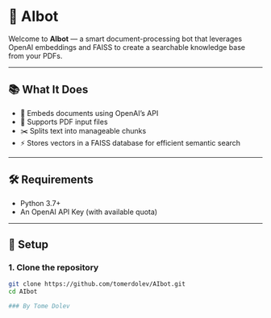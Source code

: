 # 🤖 AIbot

Welcome to **AIbot** — a smart document-processing bot that leverages OpenAI embeddings and FAISS to create a searchable knowledge base from your PDFs.

---

## 📚 What It Does

- 🧠 Embeds documents using OpenAI’s API
- 📄 Supports PDF input files
- ✂️ Splits text into manageable chunks
- ⚡ Stores vectors in a FAISS database for efficient semantic search

---

## 🛠️ Requirements

- Python 3.7+
- An OpenAI API Key (with available quota)

---

## 🚀 Setup

### 1. Clone the repository

```bash
git clone https://github.com/tomerdolev/AIbot.git
cd AIbot

### By Tome Dolev 